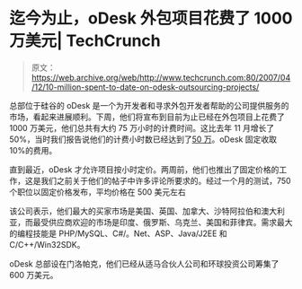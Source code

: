 # 迄今为止，oDesk 外包项目花费了 1000 万美元| TechCrunch

> 原文：<https://web.archive.org/web/http://www.techcrunch.com:80/2007/04/12/10-million-spent-to-date-on-odesk-outsourcing-projects/>

总部位于硅谷的 oDesk 是一个为开发者和寻求外包开发者帮助的公司提供服务的市场，看起来进展顺利。下周，他们将宣布到目前为止已经在外包项目上花费了 1000 万美元，他们总共有大约 75 万小时的计费时间。这比去年 11 月增长了 50%，当时我们报告说他们的计费小时数已经达到了[50 万](https://web.archive.org/web/20160520002538/http://www.techcrunch.com/2006/11/19/odesk-hits-milestones-lowers-fees/)。oDesk 固定收取 10%的费用。

直到最近，oDesk 才允许项目按小时定价。两周前，他们也推出了固定价格的工作，这是我们之前关于他们的帖子中许多评论所要求的。经过一个月的测试，750 个职位以固定价格发布，平均价格在 500 美元左右

该公司表示，他们最大的买家市场是美国、英国、加拿大、沙特阿拉伯和澳大利亚，而最受供应商欢迎的市场是印度、俄罗斯、乌克兰、美国和菲律宾。需求最大的编程技能是 PHP/MySQL、C#/。Net、ASP、Java/J2EE 和 C/C++/Win32SDK。

oDesk 总部设在门洛帕克，他们已经从适马合伙人公司和环球投资公司筹集了 600 万美元。